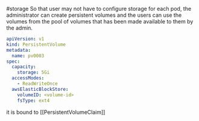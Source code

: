#storage 
So that user may not have to configure storage for each pod, the administrator can create persistent volumes and the users can use the volumes from the pool of volumes that has been made available to them by the admin.
```yaml
apiVersion: v1
kind: PersistentVolume
metadata:
  name: pv0003
spec:
  capacity:
    storage: 5Gi
  accessModes:
    - ReadWriteOnce
  awsElasticBlockStore: 
	volumeID: <volume-id>
	fsType: ext4
```

it is bound to [[PersistentVolumeClaim]]